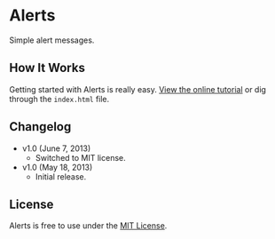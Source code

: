 # Alerts
Simple alert messages.

## How It Works
Getting started with Alerts is really easy. [View the online tutorial](http://cferdinandi.github.com/alerts/) or dig through the `index.html` file.

## Changelog
* v1.0 (June 7, 2013)
  * Switched to MIT license.
* v1.0 (May 18, 2013)
  * Initial release.

## License
Alerts is free to use under the [MIT License](http://gomakethings.com/mit/).
